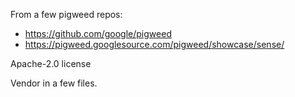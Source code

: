 From a few pigweed repos:
- https://github.com/google/pigweed
- https://pigweed.googlesource.com/pigweed/showcase/sense/

Apache-2.0 license

Vendor in a few files.

